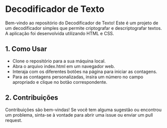 # Decodificador de Texto
Bem-vindo ao repositório do Decodificador de Texto! Este é um projeto de um decodificador simples que permite criptografar e descriptografar textos. A aplicação foi desenvolvida utilizando HTML e CSS.

## 1. Como Usar
- Clone o repositório para a sua máquina local.
- Abra o arquivo index.html em um navegador web.
- Interaja com os diferentes botões na página para iniciar as contagens.
- Para as contagens personalizadas, insira um número no campo apropriado e clique no botão correspondente.

## 2. Contribuições
Contribuições são bem-vindas! Se você tem alguma sugestão ou encontrou um problema, sinta-se à vontade para abrir uma issue ou enviar um pull request.
